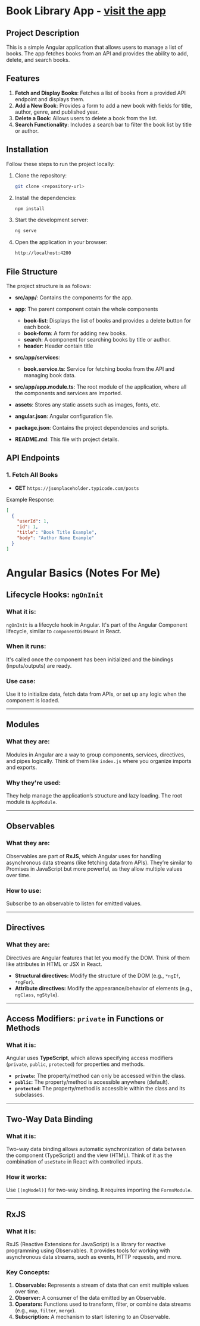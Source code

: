 # Book Library App - [visit the app](https://angular-app-orpin.vercel.app/)

## Project Description

This is a simple Angular application that allows users to manage a list of books. The app fetches books from an API and provides the ability to add, delete, and search books.

## Features

1. **Fetch and Display Books**: Fetches a list of books from a provided API endpoint and displays them.
2. **Add a New Book**: Provides a form to add a new book with fields for title, author, genre, and published year.
3. **Delete a Book**: Allows users to delete a book from the list.
4. **Search Functionality**: Includes a search bar to filter the book list by title or author.

## Installation

Follow these steps to run the project locally:

1. Clone the repository:
    ```bash
    git clone <repository-url>
    ```

2. Install the dependencies:
    ```bash
    npm install
    ```

3. Start the development server:
    ```bash
    ng serve
    ```

4. Open the application in your browser:
    ```bash
    http://localhost:4200
    ```

## File Structure

The project structure is as follows:

- **src/app/**: Contains the components for the app.
- **app**: The parent component cotain the whole components
  - **book-list**: Displays the list of books and provides a delete button for each book.
  - **book-form**: A form for adding new books.
  - **search**: A component for searching books by title or author.
  - **header**: Header contain title
  
- **src/app/services**:
  - **book.service.ts**: Service for fetching books from the API and managing book data.

- **src/app/app.module.ts**: The root module of the application, where all the components and services are imported.

- **assets**: Stores any static assets such as images, fonts, etc.

- **angular.json**: Angular configuration file.

- **package.json**: Contains the project dependencies and scripts.

- **README.md**: This file with project details.

## API Endpoints

### 1. Fetch All Books
- **GET** `https://jsonplaceholder.typicode.com/posts`

Example Response:
```json
[
  {
    "userId": 1,
    "id": 1,
    "title": "Book Title Example",
    "body": "Author Name Example"
  }
]
```

# Angular Basics (Notes For Me)

## Lifecycle Hooks: `ngOnInit`
### What it is:
`ngOnInit` is a lifecycle hook in Angular. It's part of the Angular Component lifecycle, similar to `componentDidMount` in React.

### When it runs:
It's called once the component has been initialized and the bindings (inputs/outputs) are ready.

### Use case:
Use it to initialize data, fetch data from APIs, or set up any logic when the component is loaded.

---

## Modules
### What they are:
Modules in Angular are a way to group components, services, directives, and pipes logically. Think of them like `index.js` where you organize imports and exports.

### Why they're used:
They help manage the application’s structure and lazy loading. The root module is `AppModule`.

---

## Observables
### What they are:
Observables are part of **RxJS**, which Angular uses for handling asynchronous data streams (like fetching data from APIs). They’re similar to Promises in JavaScript but more powerful, as they allow multiple values over time.

### How to use:
Subscribe to an observable to listen for emitted values.

---

## Directives
### What they are:
Directives are Angular features that let you modify the DOM. Think of them like attributes in HTML or JSX in React.

- **Structural directives:** Modify the structure of the DOM (e.g., `*ngIf`, `*ngFor`).
- **Attribute directives:** Modify the appearance/behavior of elements (e.g., `ngClass`, `ngStyle`).

---

## Access Modifiers: `private` in Functions or Methods
### What it is:
Angular uses **TypeScript**, which allows specifying access modifiers (`private`, `public`, `protected`) for properties and methods.

- **`private`:** The property/method can only be accessed within the class.
- **`public`:** The property/method is accessible anywhere (default).
- **`protected`:** The property/method is accessible within the class and its subclasses.

---

## Two-Way Data Binding
### What it is:
Two-way data binding allows automatic synchronization of data between the component (TypeScript) and the view (HTML). Think of it as the combination of `useState` in React with controlled inputs.

### How it works:
Use `[(ngModel)]` for two-way binding. It requires importing the `FormsModule`.

---

## RxJS
### What it is:
RxJS (Reactive Extensions for JavaScript) is a library for reactive programming using Observables. It provides tools for working with asynchronous data streams, such as events, HTTP requests, and more.

### Key Concepts:
1. **Observable:** Represents a stream of data that can emit multiple values over time.
2. **Observer:** A consumer of the data emitted by an Observable.
3. **Operators:** Functions used to transform, filter, or combine data streams (e.g., `map`, `filter`, `merge`).
4. **Subscription:** A mechanism to start listening to an Observable.



